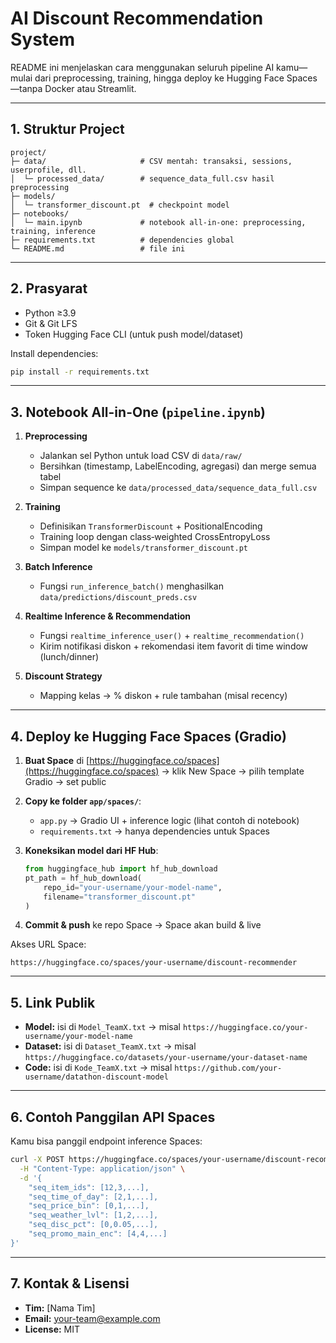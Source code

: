 # AI Discount Recommendation System

README ini menjelaskan cara menggunakan seluruh pipeline AI kamu—mulai dari preprocessing, training, hingga deploy ke Hugging Face Spaces—tanpa Docker atau Streamlit.

---

## 1. Struktur Project

```
project/
├─ data/                     # CSV mentah: transaksi, sessions, userprofile, dll.
│  └─ processed_data/        # sequence_data_full.csv hasil preprocessing
├─ models/
│  └─ transformer_discount.pt  # checkpoint model
├─ notebooks/
│  └─ main.ipynb             # notebook all-in-one: preprocessing, training, inference
├─ requirements.txt          # dependencies global
└─ README.md                 # file ini
```

---

## 2. Prasyarat

* Python ≥3.9
* Git & Git LFS
* Token Hugging Face CLI (untuk push model/dataset)

Install dependencies:

```bash
pip install -r requirements.txt
```

---

## 3. Notebook All-in-One (`pipeline.ipynb`)

1. **Preprocessing**

   * Jalankan sel Python untuk load CSV di `data/raw/`
   * Bersihkan (timestamp, LabelEncoding, agregasi) dan merge semua tabel
   * Simpan sequence ke `data/processed_data/sequence_data_full.csv`
2. **Training**

   * Definisikan `TransformerDiscount` + PositionalEncoding
   * Training loop dengan class‐weighted CrossEntropyLoss
   * Simpan model ke `models/transformer_discount.pt`
3. **Batch Inference**

   * Fungsi `run_inference_batch()` menghasilkan `data/predictions/discount_preds.csv`
4. **Realtime Inference & Recommendation**

   * Fungsi `realtime_inference_user()` + `realtime_recommendation()`
   * Kirim notifikasi diskon + rekomendasi item favorit di time window (lunch/dinner)
5. **Discount Strategy**

   * Mapping kelas → % diskon + rule tambahan (misal recency)

---

## 4. Deploy ke Hugging Face Spaces (Gradio)

1. **Buat Space** di [https://huggingface.co/spaces](https://huggingface.co/spaces) → klik New Space → pilih template Gradio → set public
2. **Copy ke folder `app/spaces/`**:

   * `app.py`   → Gradio UI + inference logic (lihat contoh di notebook)
   * `requirements.txt` → hanya dependencies untuk Spaces
3. **Koneksikan model dari HF Hub**:

   ```python
   from huggingface_hub import hf_hub_download
   pt_path = hf_hub_download(
       repo_id="your-username/your-model-name",
       filename="transformer_discount.pt"
   )
   ```
4. **Commit & push** ke repo Space → Space akan build & live

Akses URL Space:

```
https://huggingface.co/spaces/your-username/discount-recommender
```

---

## 5. Link Publik

* **Model:** isi di `Model_TeamX.txt` → misal `https://huggingface.co/your-username/your-model-name`
* **Dataset:** isi di `Dataset_TeamX.txt` → misal `https://huggingface.co/datasets/your-username/your-dataset-name`
* **Code:** isi di `Kode_TeamX.txt` → misal `https://github.com/your-username/datathon-discount-model`

---

## 6. Contoh Panggilan API Spaces

Kamu bisa panggil endpoint inference Spaces:

```bash
curl -X POST https://huggingface.co/spaces/your-username/discount-recommender/run/predict_fn \
  -H "Content-Type: application/json" \
  -d '{
    "seq_item_ids": [12,3,...],
    "seq_time_of_day": [2,1,...],
    "seq_price_bin": [0,1,...],
    "seq_weather_lvl": [1,2,...],
    "seq_disc_pct": [0,0.05,...],
    "seq_promo_main_enc": [4,4,...]
}'
```

---

## 7. Kontak & Lisensi

* **Tim:** \[Nama Tim]
* **Email:** [your-team@example.com](mailto:your-team@example.com)
* **License:** MIT
